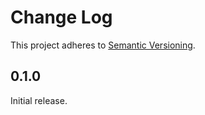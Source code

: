 # Change Log

This project adheres to [Semantic Versioning](http://semver.org/).

## 0.1.0

Initial release.
